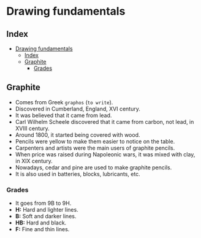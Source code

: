 # Drawing fundamentals

## Index

- [Drawing fundamentals](#drawing-fundamentals)
  - [Index](#index)
  - [Graphite](#graphite)
    - [Grades](#grades)

## Graphite

- Comes from Greek `graphos` (`to write`).
- Discovered in Cumberland, England, XVI century.
- It was believed that it came from lead.
- Carl Wilhelm Scheele discovered that it came from carbon, not lead, in XVIII century.
- Around 1800, it started being covered with wood.
- Pencils were yellow to make them easier to notice on the table.
- Carpenters and artists were the main users of graphite pencils.
- When price was raised during Napoleonic wars, it was mixed with clay, in XIX century.
- Nowadays, cedar and pine are used to make graphite pencils.
- It is also used in batteries, blocks, lubricants, etc.

### Grades

- It goes from 9B to 9H.
- **H:** Hard and lighter lines.
- **B:** Soft and darker lines.
- **HB:** Hard and black.
- **F:** Fine and thin lines.

